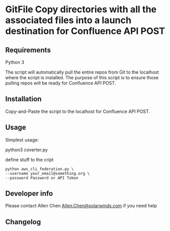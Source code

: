 # GitFile Copy directories with all the associated files into a launch destination for Confluence API POST 


## Requirements 

Python 3

The script will automatically pull the entire repos from Git to the localhost where the script is installed. The purpose of this script is to ensure those pulling repos will be ready for Confluence API POST. 

## Installation

Copy-and-Paste the script to the localhost for Confluence API POST.

## Usage
Simplest usage:

python3 coverter.py

define stuff to the cript

	python aws_cli_federation.py \
	--username your_email@something.org \
	--password Password or API Token


## Developer info

Please contact Allen Chen <Allen.Chen@solarwinds.com> if you need help

## Changelog
